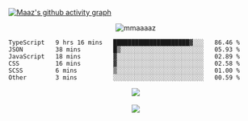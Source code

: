 [![Maaz's github activity graph](https://activity-graph.herokuapp.com/graph?username=mmaaaaz&bg_color=000000&color=ffffff&line=0000ff&point=00cece&area=true&hide_border=true)](https://github.com/ashutosh00710/github-readme-activity-graph)

<p align="center"> <img src="https://komarev.com/ghpvc/?username=mmaaaaz&label=PROFILE+VIEWS&color=22223b&style=for-the-badge" alt="mmaaaaz" /> </p>


<!--START_SECTION:waka-->

```text
TypeScript   9 hrs 16 mins   █████████████████████▓░░░   86.46 %
JSON         38 mins         █▒░░░░░░░░░░░░░░░░░░░░░░░   05.93 %
JavaScript   18 mins         ▓░░░░░░░░░░░░░░░░░░░░░░░░   02.89 %
CSS          16 mins         ▓░░░░░░░░░░░░░░░░░░░░░░░░   02.58 %
SCSS         6 mins          ▒░░░░░░░░░░░░░░░░░░░░░░░░   01.00 %
Other        3 mins          ░░░░░░░░░░░░░░░░░░░░░░░░░   00.59 %
```

<!--END_SECTION:waka-->


<div align="center">
  <img src="https://github-readme-stats.vercel.app/api/top-langs/?username=irisyann&show_icons=true&theme=github_dark&layout=compact&hide=css">
</div>

<br>

<div align="center">
  <img src="https://github-readme-stats.vercel.app/api?username=irisyann&show_icons=true&theme=github_dark">
</div>

<br>
